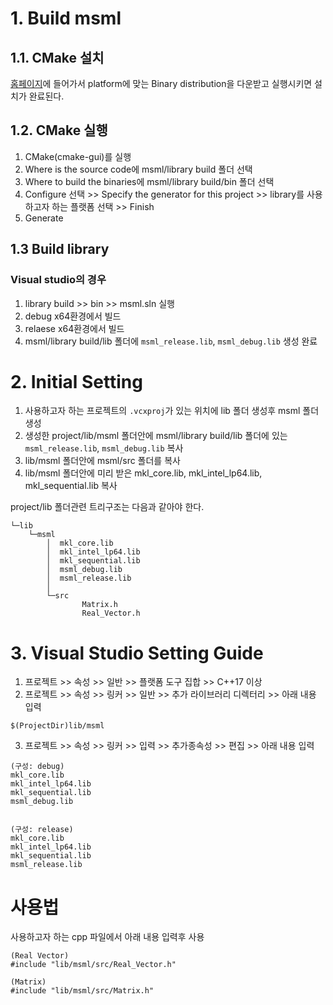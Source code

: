 # 1. Build msml
## 1.1. CMake 설치
[홈페이지](https://cmake.org/download/)에 들어가서 platform에 맞는 Binary distribution을 다운받고 실행시키면 설치가 완료된다.

## 1.2. CMake 실행
1. CMake(cmake-gui)를 실행
2. Where is the source code에 msml/library build 폴더 선택
3. Where to build the binaries에 msml/library build/bin 폴더 선택
4. Configure 선택 >> Specify the generator for this project >> library를 사용하고자 하는 플랫폼 선택 >> Finish
5. Generate

## 1.3 Build library
### Visual studio의 경우
1. library build >> bin >> msml.sln 실행
2. debug x64환경에서 빌드
3. relaese x64환경에서 빌드
4. msml/library build/lib 폴더에 `msml_release.lib`, `msml_debug.lib` 생성 완료

# 2. Initial Setting
1. 사용하고자 하는 프로젝트의 `.vcxproj`가 있는 위치에 lib 폴더 생성후 msml 폴더 생성
2. 생성한 project/lib/msml 폴더안에 msml/library build/lib 폴더에 있는 `msml_release.lib`, `msml_debug.lib` 복사
3. lib/msml 폴더안에 msml/src 폴더를 복사
4. lib/msml 폴더안에 미리 받은 mkl_core.lib, mkl_intel_lp64.lib, mkl_sequential.lib 복사

project/lib 폴더관련 트리구조는 다음과 같아야 한다.
```
└─lib
    └─msml
        │  mkl_core.lib
        │  mkl_intel_lp64.lib
        │  mkl_sequential.lib
        │  msml_debug.lib
        │  msml_release.lib
        │
        └─src
                Matrix.h
                Real_Vector.h
```

# 3. Visual Studio Setting Guide

1. 프로젝트 >> 속성 >> 일반 >> 플랫폼 도구 집합 >> C++17 이상
2. 프로젝트 >> 속성 >> 링커 >> 일반 >> 추가 라이브러리 디렉터리 >> 아래 내용 입력
```
$(ProjectDir)lib/msml
```
3.  프로젝트 >> 속성 >> 링커 >> 입력 >> 추가종속성 >> 편집 >> 아래 내용 입력


```
(구성: debug)
mkl_core.lib
mkl_intel_lp64.lib
mkl_sequential.lib
msml_debug.lib


(구성: release)
mkl_core.lib
mkl_intel_lp64.lib
mkl_sequential.lib
msml_release.lib
```

# 사용법
사용하고자 하는 cpp 파일에서 아래 내용 입력후 사용
```
(Real Vector)
#include "lib/msml/src/Real_Vector.h"

(Matrix)
#include "lib/msml/src/Matrix.h"
```